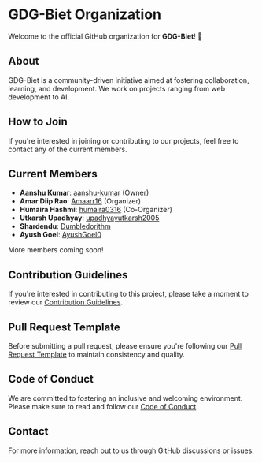 <!--

**Here are some ideas to get you started:**

🙋‍♀️ A short introduction - what is your organization all about?
🌈 Contribution guidelines - how can the community get involved?
👩‍💻 Useful resources - where can the community find your docs? Is there anything else the community should know?
🍿 Fun facts - what does your team eat for breakfast?
🧙 Remember, you can do mighty things with the power of [Markdown](https://docs.github.com/github/writing-on-github/getting-started-with-writing-and-formatting-on-github/basic-writing-and-formatting-syntax)
-->
# GDG-Biet Organization

Welcome to the official GitHub organization for **GDG-Biet**! 🎉

## About
GDG-Biet is a community-driven initiative aimed at fostering collaboration, learning, and development. We work on projects ranging from web development to AI.

## How to Join
If you're interested in joining or contributing to our projects, feel free to contact any of the current members.

## Current Members
- **Aanshu Kumar**: [aanshu-kumar](https://github.com/aanshu-kumar) (Owner)
- **Amar Diip Rao**: [Amaarr16](https://github.com/Amaarr16) (Organizer)
- **Humaira Hashmi**: [humaira0316](https://github.com/humaira0316) (Co-Organizer)
- **Utkarsh Upadhyay**: [upadhyayutkarsh2005](https://github.com/upadhyayutkarsh2005)
- **Shardendu**: [Dumbledorithm](https://github.com/Dumbledorithm)
- **Ayush Goel**: [AyushGoel0](https://github.com/AyushGoel0)

More members coming soon!

## Contribution Guidelines

If you're interested in contributing to this project, please take a moment to review our [Contribution Guidelines](./CONTRIBUTING.md).

## Pull Request Template

Before submitting a pull request, please ensure you're following our [Pull Request Template](./PULL_REQUEST_TEMPLATE.md) to maintain consistency and quality.

## Code of Conduct

We are committed to fostering an inclusive and welcoming environment. Please make sure to read and follow our [Code of Conduct](./CODE_OF_CONDUCT.md).

## Contact
For more information, reach out to us through GitHub discussions or issues.
